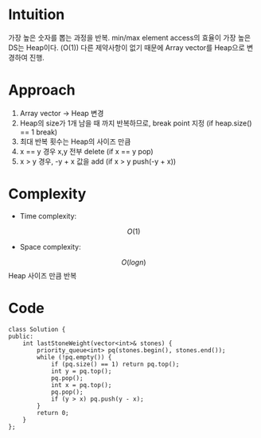 # Intuition
<!-- Describe your first thoughts on how to solve this problem. -->
가장 높은 숫자를 뽑는 과정을 반복.
min/max element access의 효율이 가장 높은 DS는 Heap이다. (O(1))
다른 제약사항이 없기 때문에 Array vector를 Heap으로 변경하여 진행.

# Approach
<!-- Describe your approach to solving the problem. -->
1. Array vector -> Heap 변경
2. Heap의 size가 1개 남을 때 까지 반복하므로, break point 지정 (if heap.size() == 1 break)
3. 최대 반복 횟수는 Heap의 사이즈 만큼 
4. x == y 경우 x,y 전부 delete (if x == y pop)
5. x > y 경우, -y + x 값을 add (if x > y push(-y + x))


# Complexity
- Time complexity:
<!-- Add your time complexity here, e.g. $$O(n)$$ -->
$$O(1)$$

- Space complexity:
<!-- Add your space complexity here, e.g. $$O(n)$$ -->
$$O(logn)$$ Heap 사이즈 만큼 반복 

# Code
```
class Solution {
public:
    int lastStoneWeight(vector<int>& stones) {
        priority_queue<int> pq(stones.begin(), stones.end());
        while (!pq.empty()) {
            if (pq.size() == 1) return pq.top();
            int y = pq.top();
            pq.pop();
            int x = pq.top();
            pq.pop();
            if (y > x) pq.push(y - x);
        }
        return 0;
    }
};
```